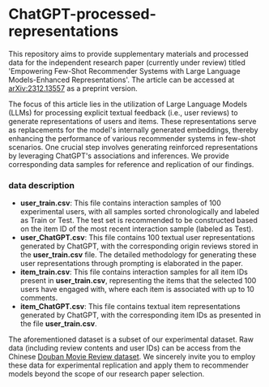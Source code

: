 # ChatGPT-processed-representations

This repository aims to provide supplementary materials and processed data for the independent research paper (currently under review) titled 'Empowering Few-Shot Recommender Systems with Large Language Models-Enhanced Representations'. The article can be accessed at [arXiv:2312.13557](https://arxiv.org/abs/2312.13557) as a preprint version.

The focus of this article lies in the utilization of Large Language Models (LLMs) for processing explicit textual feedback (i.e., user reviews) to generate representations of users and items. These representations serve as replacements for the model's internally generated embeddings, thereby enhancing the performance of various recommender systems in few-shot scenarios. One crucial step involves generating reinforced representations by leveraging ChatGPT's associations and inferences. We provide corresponding data samples for reference and replication of our findings.

### data description
- **user_train.csv**:  This file contains interaction samples of 100 experimental users, with all samples sorted chronologically and labeled as Train or Test. The test set is recommended to be constructed based on the item ID of the most recent interaction sample (labeled as Test).
- **user_ChatGPT.csv**:  This file contains 100 textual user representations generated by ChatGPT, with the corresponding origin reviews stored in the **user_train.csv** file. The detailed methodology for generating these user representations through prompting is elaborated in the paper.
- **item_train.csv**: This file contains interaction samples for all item IDs present in **user_train.csv**, representing the items that the selected 100 users have engaged with, where each item is associated with up to 10 comments.
- **item_ChatGPT.csv**: This file contains textual item representations generated by ChatGPT, with the corresponding item IDs as presented in the file **user_train.csv**.

The aforementioned dataset is a subset of our experimental dataset. Raw data (including review contents and user IDs) can be access from the Chinese [Douban Movie Review dataset](http://moviedata.csuldw.com/). We sincerely invite you to employ these data for experimental replication and apply them to recommender models beyond the scope of our research paper selection. 
